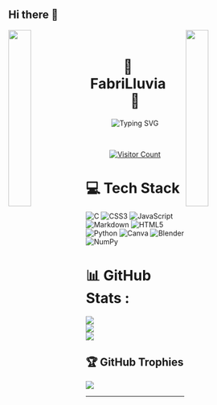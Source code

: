## Hi there 👋

<!--
**FabriLluvia/FabriLluvia** is a ✨ _special_ ✨ repository because its `README.md` (this file) appears on your GitHub profile.

Here are some ideas to get you started:

- 🔭 I’m currently working on developing TeslaOS
- 🌱 I’m currently learning Python and Italian
- 👯 I’m looking to collaborate on Operating Systems
- 🤔 I’m looking for help with TeslaOS development
- 📫 How to reach me: Send me an email to fmu.elmundodelosjuegos@gmail.com
- 😄 Pronouns: He / Him
- ⚡ Fun fact: I love languages, I speak English and Spanish
-->

<img align="left" src="https://user-images.githubusercontent.com/65187002/144930161-2f783401-8d27-4fdf-a2f7-cc0ba32f1f1f.gif" width="30%" style="display:inline;"><img align="right" src="https://user-images.githubusercontent.com/65187002/144930161-2f783401-8d27-4fdf-a2f7-cc0ba32f1f1f.gif" width="30%" style="display:inline;">
<br>
<p align="center">
    <h1 align="center">🗿&emsp;FabriLluvia&emsp;🍷</h1>
</p>
<p align="center">
    <img src="https://readme-typing-svg.herokuapp.com?font=Oxygen&weight=700&pause=1000&color=36BCF7FF&width=435&lines=Hi+there!;I+am+currently+developing+TeslaOS;I+am+learning+Python+and+Italian!;I+love+computers!" alt="Typing SVG" />
</p>
<br>
<p align="center">
    <a href="https://visitcount.itsvg.in">
        <img src="https://visitcount.itsvg.in/api?id=FabriLluvia&icon=0&color=0" alt="Visitor Count"/>
    </a>
</p>

# 💻 Tech Stack
![C](https://img.shields.io/badge/c-%2300599C.svg?style=flat&logo=c&logoColor=white) 
![CSS3](https://img.shields.io/badge/css3-%231572B6.svg?style=flat&logo=css3&logoColor=white) 
![JavaScript](https://img.shields.io/badge/javascript-%23323330.svg?style=flat&logo=javascript&logoColor=%23F7DF1E) 
![Markdown](https://img.shields.io/badge/markdown-%23000000.svg?style=flat&logo=markdown&logoColor=white) 
![HTML5](https://img.shields.io/badge/html5-%23E34F26.svg?style=flat&logo=html5&logoColor=white) 
![Python](https://img.shields.io/badge/python-3670A0?style=flat&logo=python&logoColor=ffdd54) 
![Canva](https://img.shields.io/badge/Canva-%2300C4CC.svg?style=flat&logo=Canva&logoColor=white) 
![Blender](https://img.shields.io/badge/blender-%23F5792A.svg?style=flat&logo=blender&logoColor=white) 
![NumPy](https://img.shields.io/badge/numpy-%23013243.svg?style=flat&logo=numpy&logoColor=white)

# 📊 GitHub Stats :
![](https://github-readme-stats.vercel.app/api?username=FabriLluvia&theme=dark&hide_border=false&include_all_commits=false&count_private=false)<br/>
![](https://github-readme-streak-stats.herokuapp.com/?user=FabriLluvia&theme=dark&hide_border=false)<br/>
![](https://github-readme-stats.vercel.app/api/top-langs/?username=FabriLluvia&theme=dark&hide_border=false&include_all_commits=true&count_private=true&layout=compact)

## 🏆 GitHub Trophies
![](https://github-trophies.vercel.app/?username=FabriLluvia&theme=radical&no-frame=false&no-bg=false&margin-w=4)

---
